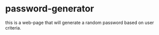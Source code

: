 # password-generator
this is a web-page that will generate a random password based on user criteria.
